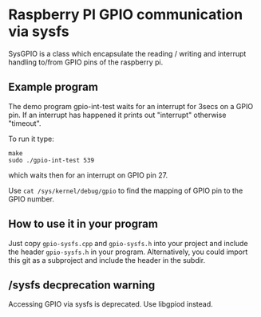 # Raspberry PI GPIO communication via sysfs

SysGPIO is a class which encapsulate the
reading / writing and interrupt handling to/from GPIO pins
of the raspberry pi.

## Example program

The demo program gpio-int-test waits for an interrupt for 
3secs on a GPIO pin. If an interrupt has happened it prints out 
"interrupt" otherwise "timeout".

To run it type:

```
make
sudo ./gpio-int-test 539
```

which waits then for an interrupt on GPIO pin 27.

Use `cat /sys/kernel/debug/gpio` to find the mapping of GPIO pin to the GPIO number.

## How to use it in your program

Just copy `gpio-sysfs.cpp` and `gpio-sysfs.h` into your project 
and include the header `gpio-sysfs.h` in your program.
Alternatively, you could import this git as a subproject and 
include the header in the subdir.

## /sysfs decprecation warning

Accessing GPIO via sysfs is deprecated. Use libgpiod instead.
